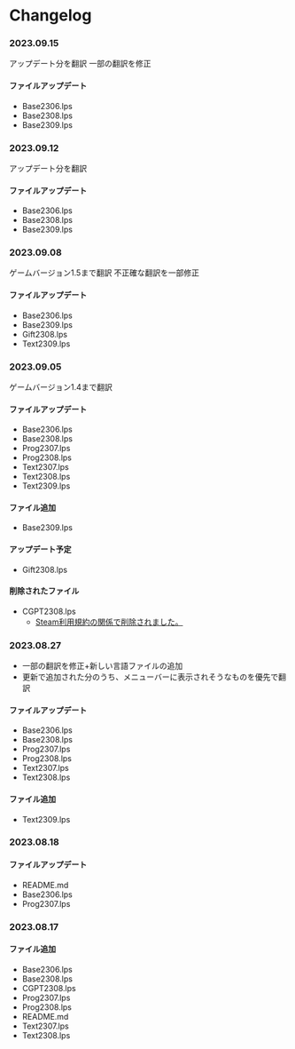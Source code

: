 # Changelog

### 2023.09.15
アップデート分を翻訳
一部の翻訳を修正
#### ファイルアップデート
- Base2306.lps
- Base2308.lps
- Base2309.lps
  
### 2023.09.12
アップデート分を翻訳
#### ファイルアップデート
- Base2306.lps
- Base2308.lps
- Base2309.lps
  
### 2023.09.08
ゲームバージョン1.5まで翻訳
不正確な翻訳を一部修正
#### ファイルアップデート
- Base2306.lps
- Base2309.lps
- Gift2308.lps
- Text2309.lps
  
  
### 2023.09.05
ゲームバージョン1.4まで翻訳
#### ファイルアップデート
- Base2306.lps
- Base2308.lps
- Prog2307.lps
- Prog2308.lps
- Text2307.lps
- Text2308.lps
- Text2309.lps
#### ファイル追加
- Base2309.lps
#### アップデート予定
- Gift2308.lps
#### 削除されたファイル
- CGPT2308.lps  
  - [Steam利用規約の関係で削除されました。](https://store.steampowered.com/news/app/1920960/view/3681184176495945968)

### 2023.08.27
- 一部の翻訳を修正+新しい言語ファイルの追加
- 更新で追加された分のうち、メニューバーに表示されそうなものを優先で翻訳
#### ファイルアップデート
- Base2306.lps
- Base2308.lps
- Prog2307.lps
- Prog2308.lps
- Text2307.lps
- Text2308.lps
#### ファイル追加
- Text2309.lps


### 2023.08.18
#### ファイルアップデート
- README.md
- Base2306.lps
- Prog2307.lps



### 2023.08.17

#### ファイル追加
- Base2306.lps
- Base2308.lps
- CGPT2308.lps
- Prog2307.lps
- Prog2308.lps
- README.md
- Text2307.lps
- Text2308.lps
